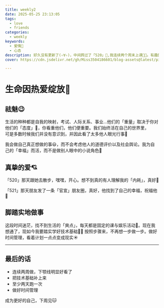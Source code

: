 ```yaml
---
title: weekly2
date: 2025-05-25 23:13:05
tags:
  - love
  - friends
categories:
  - weekly
keywords:
  - 爱情💓
  - 心态
description: 好久没有更新了(✧∀✧)，中间跨过了「520」💓,我连续两个周末上课😮‍💨。有趣的故事好多，听我慢慢说...
cover: https://cdn.jsdelivr.net/gh/Miss3504186601/blog-assets@latest/pictures/53475ce0271fb4fd3e08be43704f9acb.jpg

---
```


# 生命因热爱绽放:tulip:

## 祛魅:wink:

生活的种种都是自我的映射，考试、人际关系、事业...他们的「重量」取决于你对他们的「态度」:cactus:，你看重他们，他们便重要。我们始终活在自己的世界里，\
可是多数时候我们并没有意识到，并因此看了太多他人眼光行事:triumph:

我会做自己真正想做的事:smiley:，而不会考虑他人的道德评价以及社会舆论。我为自己的「幸福」而活，而不是做别人眼中的小说角色:dash:

## 真挚的爱:cupid:

「520」那天跟她去散步，嘿嘿，开心。想不到真的有人理解我的「内耗」，真好:heartbeat:

「521」那天朋友发了一条「官宣」朋友圈，真好，他找到了自己的幸福，祝福他:revolving_hearts:

## 脚踏实地做事

这段时间迷茫，找不到生活的「爽点」，每天都是固定的课与娱乐活动:shit:。现在我想通了，现如今我要踏实学好技术基础:ok_woman:
按照步骤来，不再想一步做一步。做好时间管理，看着计划一点点变成现实:sunny:

---

## 最后的话

- 连续两周做，下颚线明显好看了
- 把技术基础补上来
- 至少两天跑一次
- 做好时间管理

成为更好的自己，下周见:cat: